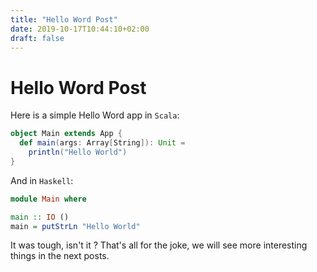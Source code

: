 ```yaml
---
title: "Hello Word Post"
date: 2019-10-17T10:44:10+02:00
draft: false
---
```

# Hello Word Post

Here is a simple Hello Word app in `Scala`:

```scala
object Main extends App {
  def main(args: Array[String]): Unit =
    println("Hello World")
}
```

And in `Haskell`:

```haskell
module Main where

main :: IO ()
main = putStrLn "Hello World"
```

It was tough, isn't it ? That's all for the joke, we will see more interesting things in the next posts.